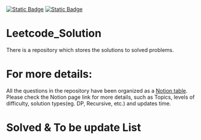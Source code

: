 [![Static Badge](https://img.shields.io/badge/Table_List-blue?style=flat&logo=notion)](https://www.notion.so/Leetcode-5bace82e9c4c4c299ccc21fe8ffb6b7b)
[![Static Badge](https://img.shields.io/badge/Difficulty_Chart-green?style=flat&logo=notion)](https://www.notion.so/Leetcode-5bace82e9c4c4c299ccc21fe8ffb6b7b)
# Leetcode_Solution
There is a repository which stores the solutions to solved problems.

# For more details:
All the questions in the repository have been organized as a [Notion table](https://www.notion.so/Leetcode-5bace82e9c4c4c299ccc21fe8ffb6b7b).  
Please check the Notion page link for more details, such as Topics, levels of difficulty, solution types(eg. DP, Recursive, etc.) and updates time.

# Solved & To be update List

